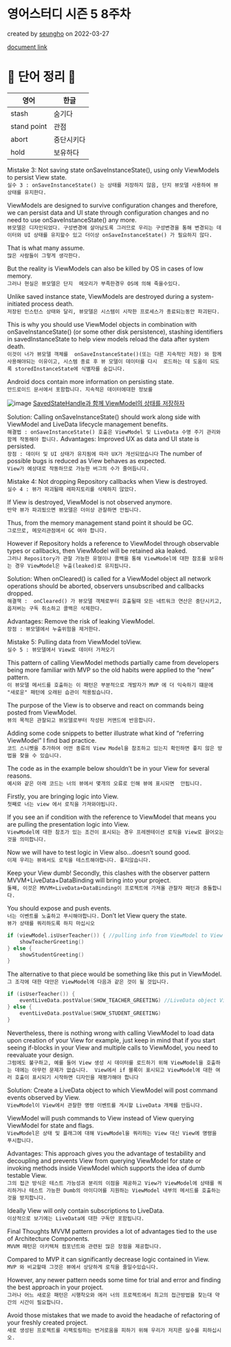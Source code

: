 # 영어스터디 시즌 5 8주차

created by [seungho](https://github.com/devaspirant0510) on 2022-03-27

[document link](https://proandroiddev.com/our-way-to-mvvmi-and-mistakes-we-made-when-implementing-mvvm-5f5448b5ad50)

# 📗 단어 정리 📘

|영어|한글|
|----|----|
|stash|숨기다|
|stand point|관점|
|abort|중단시키다|
|hold|보유하다|

Mistake 3: Not saving state onSaveInstanceState(), using only ViewModels to persist View state.  
`실수 3 : onSaveInstanceState() 는 상태를 저장하지 않음, 단지 뷰모델 사용하여 뷰 상태를 유지한다. `

ViewModels are designed to survive configuration changes and therefore, we can persist data and UI
state through configuration changes and no need to use onSaveInstanceState() any more.  
`뷰모델은 디자인되었다. 구성변경에 살아남도록 그러므로 우리는 구성변경을 통해 변경되는 데이터와 UI 상태를 유지할수 있고 더이상 onSaveInstanceState()
가 필요하지 않다.`

That is what many assume.  
`많은 사람들이 그렇게 생각한다.`

But the reality is ViewModels can also be killed by OS in cases of low memory.  
`그러나 현실은 뷰모델은 단지  메모리가 부족한경우 OS에 의해 죽을수있다. `

Unlike saved instance state, ViewModels are destroyed during a system-initiated process death.   
`저장된 인스턴스 상태와 달리, 뷰모델은 시스템이 시작한 프로세스가 종료되는동안 파괴된다.`

This is why you should use ViewModel objects in combination with onSaveInstanceState() (or some other disk persistence),
stashing identifiers in savedInstanceState to help view models reload the data after system death.   
`이것이 너가 뷰모델 객체를  onSaveInstanceState()(또는 다른 지속적인 저장) 와 함께 사용해야되는 이유이고, 시스템 종료 후 뷰 모델이 데이터를 다시 
로드하는 데 도움이 되도록 storedInstanceState에 식별자를 숨깁니다. `

Android docs contain more information on persisting state.  
`안드로이드 문서에서 포함합니다. 지속적은 데이터에대한 정보를 `

![image](https://user-images.githubusercontent.com/68223593/159128431-a38834b2-c297-48b9-acfe-4421a1b9a8a7.png)
[SavedStateHandle과 함께 ViewModel의 상태를 저장하자](https://charlezz.medium.com/ui-%EC%83%81%ED%83%9C-%EC%A0%80%EC%9E%A5-%EB%B0%8F-%EB%B3%B5%EC%9B%90%EC%9D%98-%ED%95%84%EC%9A%94%EC%84%B1-a00297e7a20b)


Solution: Calling onSaveInstanceState() should work along side with ViewModel and LiveData lifecycle management benefits.  
`해결법 : onSaveInstanceState() 호출은 ViewModel 및 LiveData 수명 주기 관리와 함께 작동해야 합니다.`
Advantages: Improved UX as data and UI state is persisted.  
`장점 : 데이터 및 UI 상태가 유지됨에 따라 UX가 개선되었습니다`
The number of possible bugs is reduced as View behaves as expected.  
`View가 예상대로 작동하므로 가능한 버그의 수가 줄어듭니다.`

Mistake 4: Not dropping Repository callbacks when View is destroyed.  
`실수 4 : 뷰가 파괴될때 레파지토리를 삭제하지 않았다.`

If View is destroyed, ViewModel is not observed anymore.  
`만약 뷰가 파괴됬으면 뷰모델은 더이상 관찰하면 안됩니다.`

Thus, from the memory management stand point it should be GC.  
`그로므로, 메모리관점에서 GC 여야 합니다.`

However if Repository holds a reference to ViewModel through observable types or callbacks, 
then ViewModel will be retained aka leaked.  
`그러나 Repository가 관찰 가능한 유형이나 콜백을 통해 ViewModel에 대한 참조를 보유하는 경우 ViewModel은 누출(leaked)로 유지됩니다.`

Solution: When onCleared() is called for a ViewModel object all network operations should be aborted,
observers unsubscribed and callbacks dropped.  
`해결책 :  onCleared() 가 뷰모델 객체로부터 호출될때 모든 네트워크 연산은 중단시키고, 옵저버는 구독 취소하고 콜백은 삭제한다.`

Advantages: Remove the risk of leaking ViewModel.  
`장점 : 뷰모델에서 누출위험을 제거한다.`

Mistake 5: Pulling data from ViewModel toView.  
`실수 5 : 뷰모델에서 View로 데이터 가져오기`

This pattern of calling ViewModel methods partially came from developers being more familiar with MVP so 
the old habits were applied to the “new” pattern.   
`이 뷰모델 메서드를 호출하는 이 패턴은 부분적으로 개발자가 MVP 에 더 익숙하기 떄문에 "새로운" 패턴에 오래된 습관이 적용됬습니다. `

The purpose of the View is to observe and react on commands being posted from ViewModel.  
`뷰의 목적은 관찰되고 뷰모델로부터 작성된 커맨드에 반응합니다.`

Adding some code snippets to better illustrate what kind of “referring ViewModel” I find bad practice.  
`코드 스니펫을 추가하여 어떤 종류의 View Model을 참조하고 있는지 확인하면 좋지 않은 방법을 찾을 수 있습니다.`

The code as in the example below shouldn’t be in your View for several reasons.  
`예시와 같은 아래 코드는 너의 뷰에서 몇개의 오류로 인해 뷰에 표시되면  안됩니다.`

Firstly, you are bringing logic into View.  
`첫째로 너는 view 에서 로직을 가져와야됩니다.`

If you see an if condition with the reference to ViewModel that means you are pulling the presentation logic into View.  
`ViewModel에 대한 참조가 있는 조건이 표시되는 경우 프레젠테이션 로직을 View로 끌어오는 것을 의미합니다.`

Now we will have to test logic in View also…doesn’t sound good.  
`이제 우리는 뷰에서도 로직을 테스트해야합니다. 좋지않습니다.`

Keep your View dumb! 
Secondly, this clashes with the observer pattern MVVM+LiveData+DataBinding will bring into your project.  
`둘째, 이것은 MVVM+LiveData+DataBinding이 프로젝트에 가져올 관찰자 패턴과 충돌합니다.`

You should expose and push events.   
`너는 이벤트를 노출하고 푸시해야합니다.`
Don’t let View query the state.  
`뷰가 상태를 쿼리하도록 하지 마십시오`

```kotlin
if (viewModel.isUserTeacher()) { //pulling info from ViewModel to View -> not cool
    showTeacherGreeting()       
} else {                          
    showStudentGreeting()
}
```
The alternative to that piece would be something like this put in ViewModel.  
`그 조각에 대한 대안은 ViewModel에 다음과 같은 것이 될 것입니다.`
```kotlin
if (isUserTeacher()) {
    eventLiveData.postValue(SHOW_TEACHER_GREETING) //LiveData object View is subscribed to
} else {
    eventLiveData.postValue(SHOW_STUDENT_GREETING)
}
```
Nevertheless, there is nothing wrong with calling ViewModel to load data upon creation of your View for example,
just keep in mind that if you start seeing if-blocks in your View and multiple calls to ViewModel, 
you need to reevaluate your design.  
`그럼에도 불구하고, 예를 들어 View 생성 시 데이터를 로드하기 위해 ViewModel을 호출하는 데에는 아무런 문제가 없습니다. 
View에서 if 블록이 표시되고 ViewModel에 대한 여러 호출이 표시되기 시작하면 디자인을 재평가해야 합니다`



Solution: Create a LiveData object to which ViewModel will post command events observed by View.  
`ViewModel이 View에서 관찰한 명령 이벤트를 게시할 LiveData 개체를 만듭니다.`

ViewModel will push commands to View instead of View querying ViewModel for state and flags.  
`ViewModel은 상태 및 플래그에 대해 ViewModel을 쿼리하는 View 대신 View에 명령을 푸시합니다.`


Advantages: This approach gives you the advantage of testability and decoupling and prevents View from querying 
ViewModel for state or invoking methods inside ViewModel which supports the idea of dumb testable View.  
`그의 접근 방식은 테스트 가능성과 분리의 이점을 제공하고 View가 ViewModel에 상태를 쿼리하거나 테스트 가능한 Dumb의 아이디어를 지원하는
ViewModel 내부의 메서드를 호출하는 것을 방지합니다.`

Ideally View will only contain subscriptions to LiveData.  
`이상적으로 보기에는 LiveData에 대한 구독만 포함됩니다.`

Final Thoughts
MVVM pattern provides a lot of advantages tied to the use of Architecture Components.   
`MVVM 패턴은 아키텍쳐 컴포넌트와 관련된 많은 장점을 제공합니다.`

Compared to MVP it can significantly decrease logic contained in View.   
`MVP 와 비교할때 그것은 뷰에서 상당하게 로직을 줄일수있습니다.`

However, any newer pattern needs some time for trial and error and finding the best approach in your project.    
`그러나 어느 새로운 패턴은 시행착오와 에러 너의 프로젝트에서 최고의 접근방법을 찾는대 약간의 시간이 필요합니다.`

Avoid those mistakes that we made to avoid the headache of refactoring of your freshly created project.  
`새로 생성된 프로젝트를 리팩토링하는 번거로움을 피하기 위해 우리가 저지른 실수를 피하십시오.`